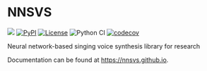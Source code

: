 # NNSVS

[![][docs-latest-img]][docs-latest-url]
[![PyPI](https://img.shields.io/pypi/v/nnsvs.svg)](https://pypi.python.org/pypi/nnsvs)
[![License](http://img.shields.io/badge/license-MIT-brightgreen.svg?style=flat)](LICENSE)
![Python CI](https://github.com/nnsvs/nnsvs/workflows/Python%20CI/badge.svg)
[![codecov](https://codecov.io/gh/nnsvs/nnsvs/branch/master/graph/badge.svg?token=Z66FDOQGH7)](https://codecov.io/gh/nnsvs/nnsvs)

[docs-latest-img]: https://img.shields.io/badge/docs-latest-blue.svg
[docs-latest-url]: https://nnsvs.github.io/nnsvs/

Neural network-based singing voice synthesis library for research

Documentation can be found at https://nnsvs.github.io.
